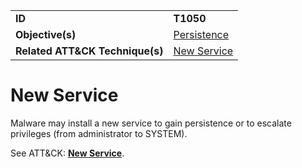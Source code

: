 |||
|---------|------------------------|
|**ID**|**T1050**|
|**Objective(s)**| [Persistence](https://github.com/MBCProject/mbc-markdown/tree/master/persistence)|
|**Related ATT&CK Technique(s)**|[New Service](https://attack.mitre.org/techniques/T1050)|


New Service
===========
Malware may install a new service to gain persistence or to escalate privileges (from administrator to SYSTEM). 

See ATT&CK: [**New Service**](https://attack.mitre.org/techniques/T1050).